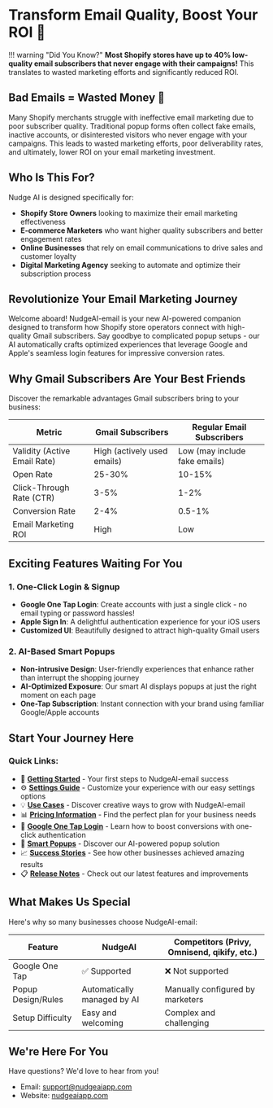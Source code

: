 # Transform Email Quality, Boost Your ROI 🚀

!!! warning "Did You Know?"
    **Most Shopify stores have up to 40% low-quality email subscribers that never engage with their campaigns!** This translates to wasted marketing efforts and significantly reduced ROI.

## Bad Emails = Wasted Money 💸

Many Shopify merchants struggle with ineffective email marketing due to poor subscriber quality. Traditional popup forms often collect fake emails, inactive accounts, or disinterested visitors who never engage with your campaigns. This leads to wasted marketing efforts, poor deliverability rates, and ultimately, lower ROI on your email marketing investment.

## Who Is This For?

Nudge AI is designed specifically for:

- **Shopify Store Owners** looking to maximize their email marketing effectiveness
- **E-commerce Marketers** who want higher quality subscribers and better engagement rates
- **Online Businesses** that rely on email communications to drive sales and customer loyalty
- **Digital Marketing Agency** seeking to automate and optimize their subscription process

## Revolutionize Your Email Marketing Journey

Welcome aboard! NudgeAI-email is your new AI-powered companion designed to transform how Shopify store operators connect with high-quality Gmail subscribers. Say goodbye to complicated popup setups - our AI automatically crafts optimized experiences that leverage Google and Apple's seamless login features for impressive conversion rates.

## Why Gmail Subscribers Are Your Best Friends

Discover the remarkable advantages Gmail subscribers bring to your business:

| Metric | Gmail Subscribers | Regular Email Subscribers |
|------|------------|-----------------|
| Validity (Active Email Rate) | High (actively used emails) | Low (may include fake emails) |
| Open Rate | 25-30% | 10-15% |
| Click-Through Rate (CTR) | 3-5% | 1-2% |
| Conversion Rate | 2-4% | 0.5-1% |
| Email Marketing ROI | High | Low |

## Exciting Features Waiting For You

### 1. One-Click Login & Signup
- **Google One Tap Login**: Create accounts with just a single click - no email typing or password hassles!
- **Apple Sign In**: A delightful authentication experience for your iOS users
- **Customized UI**: Beautifully designed to attract high-quality Gmail users

### 2. AI-Based Smart Popups
- **Non-intrusive Design**: User-friendly experiences that enhance rather than interrupt the shopping journey
- **AI-Optimized Exposure**: Our smart AI displays popups at just the right moment on each page
- **One-Tap Subscription**: Instant connection with your brand using familiar Google/Apple accounts

## Start Your Journey Here

### Quick Links:

* 🚀 **[Getting Started](initial-setup.md)** - Your first steps to NudgeAI-email success
* ⚙️ **[Settings Guide](settings.md)** - Customize your experience with our easy settings options
* 💡 **[Use Cases](use-cases.md)** - Discover creative ways to grow with NudgeAI-email
* 📊 **[Pricing Information](pricing-payment.md)** - Find the perfect plan for your business needs
* 🔑 **[Google One Tap Login](../features/google-one-tap/index.md)** - Learn how to boost conversions with one-click authentication
* 💬 **[Smart Popups](../features/smart-popups/index.md)** - Discover our AI-powered popup solution
* 📈 **[Success Stories](../success-stories/index.md)** - See how other businesses achieved amazing results
* 📋 **[Release Notes](../release-notes.md)** - Check out our latest features and improvements

## What Makes Us Special

Here's why so many businesses choose NudgeAI-email:

| Feature | NudgeAI | Competitors (Privy, Omnisend, qikify, etc.) |
|------|---------|----------------------------------|
| Google One Tap | ✅ Supported | ❌ Not supported |
| Popup Design/Rules | Automatically managed by AI | Manually configured by marketers |
| Setup Difficulty | Easy and welcoming | Complex and challenging |

## We're Here For You

Have questions? We'd love to hear from you!

- Email: support@nudgeaiapp.com
- Website: [nudgeaiapp.com](https://nudgeaiapp.com)